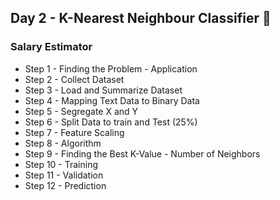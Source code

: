 ## Day 2 - K-Nearest Neighbour Classifier 🚕

### Salary Estimator 
 
- Step 1 - Finding the Problem - Application
- Step 2 - Collect Dataset
- Step 3 - Load and Summarize Dataset
- Step 4 - Mapping Text Data to Binary Data
- Step 5 - Segregate X and Y
- Step 6 - Split Data to train and Test (25%)
- Step 7 - Feature Scaling
- Step 8 - Algorithm 
- Step 9 - Finding the Best K-Value - Number of Neighbors
- Step 10 - Training
- Step 11 - Validation
- Step 12 - Prediction
